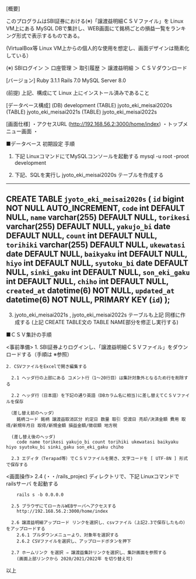 [概要]

  このプログラムはSBI証券における(※)「譲渡益明細ＣＳＶファイル」を Linux VM上にある
MySQL DBで集計し、WEB画面にて銘柄ごとの損益一覧をランキング形式で表示するものである。

(VirtualBox等 Linux VM上からの個人的な使用を想定し、画面デザインは簡素化している）

  (※) SBIログイン ＞ 口座管理 ＞ 取引履歴 ＞ 譲渡益明細 ＞ ＣＳＶダウンロード

[バージョン]
  Ruby 3.1.1
  Rails 7.0
  MySQL Server 8.0

  (前提)
   上記、構成にて Linux 上にインストール済みであること


[データベース構成]
  (DB) development
  (TABLE) jyoto_eki_meisai2020s
  (TABLE) jyoto_eki_meisai2021s
  (TABLE) jyoto_eki_meisai2022s

[画面仕様]
  ・アクセスURL (http://192.168.56.2:3000/home/index)
  ・トップメニュー画面
  ・







■データベース 初期設定 手順
   1. 下記 LinuxコマンドにてMySQLコンソールを起動する
      mysql -u root -proot development 

   2. 下記、SQLを実行し jyoto_eki_meisai2020s テーブルを作成する

-------------------------------------------------------------------
CREATE TABLE `jyoto_eki_meisai2020s` (
  `id` bigint NOT NULL AUTO_INCREMENT,
  `code` int DEFAULT NULL,
  `name` varchar(255) DEFAULT NULL,
  `torikesi` varchar(255) DEFAULT NULL,
  `yakujo_bi` date DEFAULT NULL,
  `count` int DEFAULT NULL,
  `torihiki` varchar(255) DEFAULT NULL,
  `ukewatasi` date DEFAULT NULL,
  `baikyaku` int DEFAULT NULL,
  `hiyo` int DEFAULT NULL,
  `syutoku_bi` date DEFAULT NULL,
  `sinki_gaku` int DEFAULT NULL,
  `son_eki_gaku` int DEFAULT NULL,
  `chiho` int DEFAULT NULL,
  `created_at` datetime(6) NOT NULL,
  `updated_at` datetime(6) NOT NULL,
  PRIMARY KEY (`id`)
);  
--------------------------------------------------------------------
  3. jyoto_eki_meisai2021s , jyoto_eki_meisai2022s テーブルも上記 同様に作成する
  (上記 CREATE TABLE文の TABLE NAME部分を修正し実行する)  

■ＣＳＶ集計の手順

  <事前準備>
    1. SBI証券よりログインし、「譲渡益明細ＣＳＶファイル」をダウンロードする（手順は ※参照）

    2. CSVファイルをExcelで開き編集する

      2.1 ヘッダ行の上部にある コメント行（1～20行目）は集計対象外となるため行を削除する

      2.2 ヘッダ行（日本語）を下記の通り英語（DBカラム名に相当)に差し替えてＣＳＶファイルを保存

     （差し替え前のヘッダ）
        銘柄コード 銘柄 譲渡益取消区分 約定日 数量 取引 受渡日 売却/決済金額 費用 取得/新規年月日 取得/新規金額 損益金額/徴収額 地方税

      (差し替え後のヘッダ)
        code name torikesi yakujo_bi count torihiki ukewatasi baikyaku hiyo syutoku_bi sinki_gaku son_eki_gaku chiho

      2.3 エディタ（Terapad等）でＣＳＶファイルを開き、文字コードを [ UTF-8N ] 形式で保存する

  <画面操作>
      2.4 (・・/rails_projec) ディレクトリで、下記 Linuxコマンドで railsサーバ を起動する

        rails s -b 0.0.0.0

      2.5 ブラウザにてローカルWEBサーバへアクセスする
        http://192.168.56.2:3000/home/index

      2.6 譲渡益明細アップロード リンクを選択し、csvファイル（上記2.3で保存したもの）をアップロードする
        2.6.1 プルダウンメニューより、対象年を選択する
        2.6.2 CSVファイルを選択し、アップロードボタンを押下

      2.7 ホームリンク を選択 ⇒ 譲渡益集計リンクを選択し、集計画面を参照する
        (画面上部リンクから 2020/2021/2022年 を切り替え可)



以上
